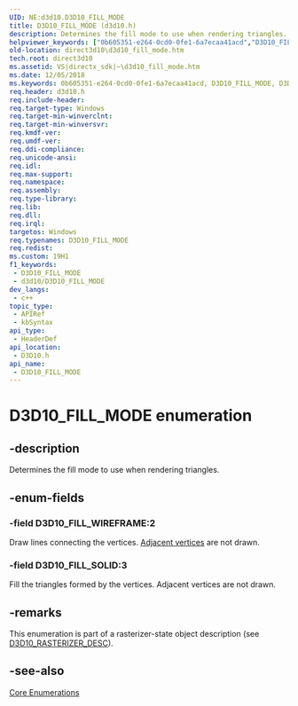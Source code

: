 ```yaml
---
UID: NE:d3d10.D3D10_FILL_MODE
title: D3D10_FILL_MODE (d3d10.h)
description: Determines the fill mode to use when rendering triangles.
helpviewer_keywords: ["0b605351-e264-0cd0-0fe1-6a7ecaa41acd","D3D10_FILL_MODE","D3D10_FILL_MODE enumeration [Direct3D 10]","D3D10_FILL_SOLID","D3D10_FILL_WIREFRAME","d3d10/D3D10_FILL_MODE","d3d10/D3D10_FILL_SOLID","d3d10/D3D10_FILL_WIREFRAME","direct3d10.d3d10_fill_mode"]
old-location: direct3d10\d3d10_fill_mode.htm
tech.root: direct3d10
ms.assetid: VS|directx_sdk|~\d3d10_fill_mode.htm
ms.date: 12/05/2018
ms.keywords: 0b605351-e264-0cd0-0fe1-6a7ecaa41acd, D3D10_FILL_MODE, D3D10_FILL_MODE enumeration [Direct3D 10], D3D10_FILL_SOLID, D3D10_FILL_WIREFRAME, d3d10/D3D10_FILL_MODE, d3d10/D3D10_FILL_SOLID, d3d10/D3D10_FILL_WIREFRAME, direct3d10.d3d10_fill_mode
req.header: d3d10.h
req.include-header: 
req.target-type: Windows
req.target-min-winverclnt: 
req.target-min-winversvr: 
req.kmdf-ver: 
req.umdf-ver: 
req.ddi-compliance: 
req.unicode-ansi: 
req.idl: 
req.max-support: 
req.namespace: 
req.assembly: 
req.type-library: 
req.lib: 
req.dll: 
req.irql: 
targetos: Windows
req.typenames: D3D10_FILL_MODE
req.redist: 
ms.custom: 19H1
f1_keywords:
 - D3D10_FILL_MODE
 - d3d10/D3D10_FILL_MODE
dev_langs:
 - c++
topic_type:
 - APIRef
 - kbSyntax
api_type:
 - HeaderDef
api_location:
 - D3D10.h
api_name:
 - D3D10_FILL_MODE
---
```


# D3D10_FILL_MODE enumeration


## -description

Determines the fill mode to use when rendering triangles.

## -enum-fields

### -field D3D10_FILL_WIREFRAME:2

Draw lines connecting the vertices. <a href="/windows/desktop/direct3d11/d3d10-graphics-programming-guide-primitive-topologies">Adjacent vertices</a> are not drawn.

### -field D3D10_FILL_SOLID:3

Fill the triangles formed by the vertices. Adjacent vertices are not drawn.

## -remarks

This enumeration is part of a rasterizer-state object description (see <a href="/windows/desktop/api/d3d10/ns-d3d10-d3d10_rasterizer_desc">D3D10_RASTERIZER_DESC</a>).

## -see-also

<a href="/windows/desktop/direct3d10/d3d10-graphics-reference-d3d10-core-enums">Core Enumerations</a>
